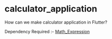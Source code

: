 # calculator_application

  How can we make calculator application in Flutter?
  
  Dependency Required :- [Math_Expression](https://pub.dev/packages/math_expressions)
  
